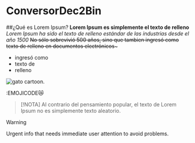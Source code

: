 # ConversorDec2Bin
 ##¿Qué es Lorem Ipsum?
**Lorem Ipsum es simplemente el texto de relleno**
_Lorem Ipsum ha sido el texto de relleno estándar de las industrias desde el año 1500_
~~No sólo sobrevivió 500 años, sino que tambien ingresó como texto de relleno en documentos electrónicos~~~
- ingresó como 
- texto de 
- relleno
  

![gato cartoon.](https://i.pinimg.com/474x/fc/34/37/fc3437d629c298134dd7ddb90bd302ba.jpg)

:EMOJICODE😿

> [!NOTA]
> Al contrario del pensamiento popular, el texto de Lorem Ipsum no es simplemente texto aleatorio.



> [!WARNING]
> Urgent info that needs immediate user attention to avoid problems.
